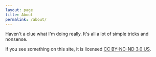 ```yaml
---
layout: page
title: About
permalink: /about/
---
```


Haven't a clue what I'm doing really. It's all a lot of simple tricks and nonsense.

If you see something on this site, it is licensed [CC BY-NC-ND 3.0 US](https://creativecommons.org/licenses/by-nc-nd/3.0/us/legalcode).
